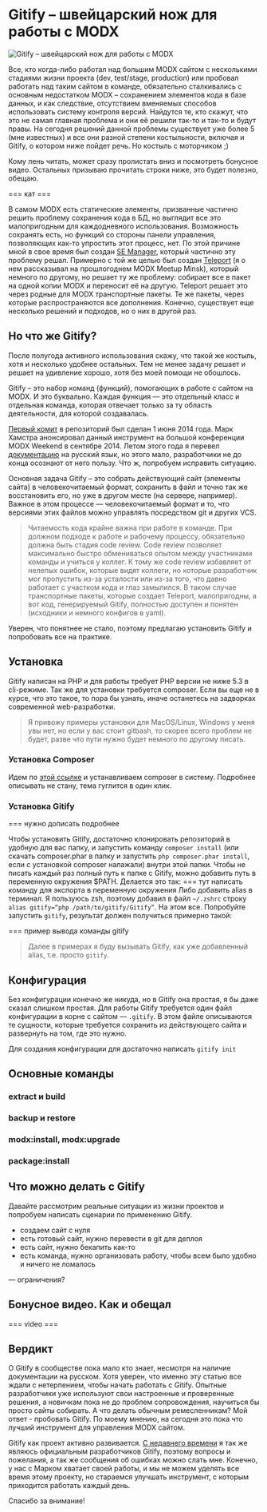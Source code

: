 # Gitify – швейцарский нож для работы с MODX

![Gitify – швейцарский нож для работы с MODX](https://dl.dropboxusercontent.com/u/4331938/gitify-swis-knife.jpg)

Все, кто когда-либо работал над большим MODX сайтом с несколькими стадиями жизни проекта (dev, test/stage, production) или пробовал работать над таким сайтом в команде, обязательно сталкивались с основным недостатком MODX – сохранением элементов кода в базе данных, и как следствие, отсутствием вменяемых способов использовать систему контроля версий. Найдутся те, кто скажут, что это не самая главная проблема и они её решили так-то и так-то и будут правы. На сегодня решений данной проблемы существует уже более 5 (мне известных) и все они разной степени костыльности, включая и Gitify, о котором ниже пойдет речь. Но костыль с моторчиком ;)

Кому лень читать, может сразу пролистать вниз и посмотреть бонусное видео. Остальных призываю прочитать строки ниже, это будет полезно, обещаю.

=== кат ===

В самом MODX есть статические элементы, призванные частично решить проблему сохранения кода в БД, но выглядит все это малопригодным для каждодневного использования. Возможность сохранять есть, но функций со стороны панели управления, позволяющих как-то упростить этот процесс, нет. По этой причине мной в свое время был создан [SE Manager](http://modx.com/extras/package/semanagerformodx), который частично эту проблему решал. Примерно с той же целью был создан [Teleport](https://github.com/modxcms/teleport) (я о нем рассказывал на прошлогоднем MODX Meetup Minsk), который немного по другому, но решает ту же проблему: собирает все в пакет на одной копии MODX и переносит её на другую. Teleport решает это через родные для MODX транспортные пакеты. Те же пакеты, через которые распространяются все дополнения. Конечно, существует еще несколько решений и подходов, но о них в другой раз.

## Но что же Gitify?

После полугода активного использования скажу, что такой же костыль, хотя и несколько удобнее остальных. Тем не менее задачу решает и решает на удивление хорошо, хотя без моей помощи не обошлось.

Gitify – это набор команд (функций), помогающих в работе с сайтом на MODX. И это буквально. Каждая функция — это отдельный класс и отдельная команда, которая отвечает только за ту область деятельности, для которой создавалась. 

[Первый комит](https://github.com/modmore/Gitify/commit/30f3bf181204934cc2c5cfeb256617f6ba8a6b51) в репозиторий был сделан 1 июня 2014 года. Марк Хамстра анонсировал данный инструмент на большой конференции MODX Weekend в сентябре 2014. Летом этого года я перевел [документацию](http://modmore.github.io/Gitify/ru/) на русский язык, но этого мало, разработчики не до конца осознают от него пользу. Что ж, попробуем исправить ситуацию.

Основная задача Gitify – это собрать действующий сайт (элементы сайта) в человекочитаемый формат, сохранить в файл и точно так же восстановить его, но уже в другом месте (на сервере, например). Важное в этом процессе — человекочитаемый формат и то, что версиями этих файлов можно управлять посредством git и других VCS.

> Читаемость кода крайне важна при работе в команде. При должном подходе к работе и рабочему процессу, обязательно должна быть стадия code review. Code review позволяет максимально быстро обмениваться опытом между участниками команды и учиться у коллег. К тому же code review избавляет от нелепых ошибок, которые видят коллеги, но которые разработчик мог пропустить из-за усталости или из-за того, что давно работает с участком кода и глаз замылился. В таком случае транспортные пакеты, которые создает Teleport, малопригодны, а вот код, генерируемый Gitify, полностью доступен и понятен (исходники и немного конфигов в yaml).

Уверен, что понятнее не стало, поэтому предлагаю установить Gitify и попробовать все на практике.

## Установка

Gitify написан на PHP и для работы требует PHP версии не ниже 5.3 в cli-режиме. Так же для установки требуется composer. Если вы еще не в курсе, что это такое, то пора бы узнать, иначе останетесь на задворках современной web-разработки.

> Я привожу примеры установки для MacOS/Linux, Windows у меня увы нет, но если у вас стоит gitbash, то скорее всего проблем не будет, разве что пути нужно будет немного по другому писать.

### Установка Composer

Идем по [этой ссылке](https://getcomposer.org/doc/00-intro.md) и устанавливаем composer в систему. Подробнее описывать не стану, тема гуглится в один клик.

### Установка Gitify

=== нужно дописать подробнее

Чтобы установить Gitify, достаточно клонировать репозиторий в удобную для вас папку, и запустить команду `composer install` (или скачать composer.phar в папку и запустить `php composer.phar install`, если с установкой composer налажали) внутри этой папки. Чтобы не писать каждый раз полный путь к папке с Gitify, можно добавить путь в переменную окружения $PATH. Делается это так: 
=== тут написать команду для экспорта в переменную окружения
Либо добавить alias в терминал. Я пользуюсь zsh, поэтому добавил в файл `~/.zshrc` строку `alias gitify=“php /path/to/gitify/Gitify”`. На этом все. Попробуйте запустить `gitify`, результат должен получиться примерно такой:

=== пример вывода команды gitify

> Далее в примерах я буду вызывать Gitify, как уже добавленный alias, т.е. просто `gitify`.

## Конфигурация

Без конфигурации конечно же никуда, но в Gitify она простая, я бы даже сказал слишком простая. Для работы Gitify требуется один файл конфигурации в корне с сайтом — `.gitify`. В этом файле описываются те сущности, которые требуется сохранить из действующего сайта и развернуть на том, где это нужно.

Для создания конфигурации для достаточно написать `gitify init`

## Основные команды

### extract и build
### backup и restore
### modx:install, modx:upgrade
### package:install

## Что можно делать с Gitify

Давайте рассмотрим реальные ситуации из жизни проектов и попробуем написать сценарии по применению Gitify.

- создаем сайт с нуля
- есть готовый сайт, нужно перевести в git для деплоя
- есть сайт, нужно бекапить как-то
- есть команда, нужно организовать работу, чтобы всем было удобно и ничего не ломалось

— ограничения?

## Бонусное видео. Как и обещал

=== video ===

## Вердикт

О Gitify в сообществе пока мало кто знает, несмотря на наличие документации на русском. Хотя уверен, что именно эту статью все ждали с нетерпением, чтобы начать работать с Gitify. Опытные разработчики уже используют свои настроенные и проверенные решения, а новичкам пока не до проблем сопровождения, научиться бы просто сайты собирать. А что делать обычным ремесленникам? Мой ответ - пробовать Gitify. По моему мнению, на сегодня это пока что лучший инструмент для управления MODX сайтом.

Gitify как проект активно развивается. [С недавнего времени](https://twitter.com/mark_hamstra/status/653956905031872512) я так же являюсь официальным разработчиков Gitify, поэтому вопросы и пожелания, а так же сообщения об ошибках можно слать мне. Конечно, у нас с Марком хватает своей работы, и мы не можем уделять все время этому проекту, но стараемся улучшать инструмент, с которым приходится работать каждый день. 

Спасибо за внимание!

